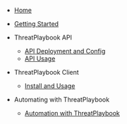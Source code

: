 * [Home](README.md)
* [Getting Started](Getting-Started/README.md)
* ThreatPlaybook API

    * [API Deployment and Config](API/README.md)
    * [API Usage](API/API-Usage.md)

* ThreatPlaybook Client

    * [Install and Usage](Client/README.md)

* Automating with ThreatPlaybook

    * [Automation with ThreatPlaybook](Automation/README.md)